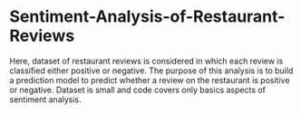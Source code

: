 # Sentiment-Analysis-of-Restaurant-Reviews

Here, dataset of restaurant reviews is considered in which each review is classified either positive or negative. 
The purpose of this analysis is to build a prediction model to predict whether a review on the restaurant is positive or negative.
Dataset is small and code covers only basics aspects of sentiment analysis.
